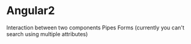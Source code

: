 # Angular2

Interaction between two components
Pipes
Forms (currently you can't search using multiple attributes)

